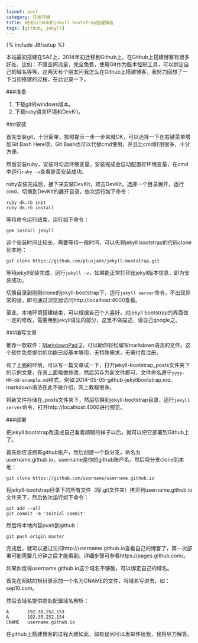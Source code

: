 ```yaml
---
layout: post
category: 开发环境
title: 利用Github和jekyll bootstrap搭建博客
tags: [github, jekyll]
---
```

{% include JB/setup %}

本站最初搭建在SAE上，2014年初迁移到Github上，在Github上搭建博客有很多好处，比如：不限空间流量，完全免费，使用Git作为版本控制工具，可以绑定自己的域名等等，这两天有个朋友问我怎么在Github上搭建博客，我努力回想了一下当初搭建的过程，在此记录一下。

###准备

1. 下载git的windows版本。
2. 下载ruby语言环境和DevKit。

###安装

首先安装git，十分简单，按照提示一步一步来就OK，可以选择一下在右键菜单增加Git Bash Here项，Git Bash也可以代替cmd使用，并且比cmd好用很多，十分方便。

然后安装ruby，安装时勾选环境变量，安装完成会自动配置好环境变量，在cmd中运行`ruby -v`查看是否安装成功。

ruby安装完成后，接下来安装DevKit，双击DevKit，选择一个目录展开，运行cmd，切换到DevKit的展开目录，依次运行如下命令：

	ruby dk.rb init
	ruby dk.rb install

等待命令运行结束，运行如下命令：

	gem install jekyll

这个安装时间比较长，需要等待一段时间，可以先将jekyll bootstrap的代码clone到本地：

	git clone https://github.com/plusjade/jekyll-bootstrap.git

等待jekyll安装完成，运行`jekyll -v`，如果能正常打印出jekyll版本信息，即为安装成功。

切换目录到刚刚clone的jekyll-bootstrap下，运行`jekyll server`命令，不出现异常的话，即可通过浏览器访问http://localhost:4000查看。

至此，本地环境搭建结束，可以根据自己个人喜好，对jekyll bootstrap的界面做一定的修改，需要用到jekyll语法的部分，这里不做描述，请自己google之。

###编写文章

推荐一款软件：<a href="http://www.markdownpad.com/download.html" target="_blank">MarkdownPad 2</a>，可以助你轻松编写markdown语法的文件。这个软件免费提供的功能已经基本够用，无特殊需求，无需付费注册。

有了上面的环境，可以写一篇文章试一下，打开jekyll-bootstrap\_posts文件夹下的示例文章，在其上面略做修改，然后另存为新文件即可，文件命名遵守`yyyy-MM-dd-example.md`格式，例如:2014-05-05-github-jekyllbootstrap.md。markdown语法在此不做介绍，网上教程很多。

将新文件存储在_posts文件夹下，然后切换到jekyll-bootstrap目录，运行`jekyll server`命令，打开http://localhost:4000进行预览。


###部署

把jekyll bootstrap改造成自己看着顺眼的样子以后，就可以把它部署到Github上了。

首先你应该拥有github账户，然后创建一个新分支，命名为username.github.io，username是你的github账户名，然后将分支clone到本地：

	git clone https://github.com/username/username.github.io

将jekyll-bootstrap目录下的所有文件（除.git文件夹）拷贝到username.github.io文件夹下，然后依次运行如下命令：

	git add --all
	git commit -m 'Initial commit'

然后将本地内容push到github：

	git push origin master

完成后，就可以通过访问http://username.github.io查看自己的博客了，第一次部署可能需要几分钟之后才能看到。详细步骤可参看https://pages.github.com/。

如果你觉得username.github.io这个域名不够酷，可以绑定自己的域名。

首先在网站的根目录添加一个名为CNAME的文件，将域名写进去，如：sep10.com。

然后去域名提供商处配置域名解析：

	A		192.30.252.153
    A		192.30.252.154
	CNAME	username.github.io

在github上搭建博客的过程大致如此，如有疑问可以发邮件给我，我将尽力解答。